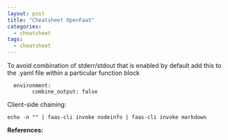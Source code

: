 ```yaml
---
layout: post
title: "Cheatsheet OpenFaaS"
categories:
  - cheatsheet
tags:
  - cheatsheet
---
```

To avoid combination of stderr/stdout that is enabled by default add this to the .yaml file within a particular function block
```
  environment:
        combine_output: false
```

Client-side chaining:
```
echo -n "" | faas-cli invoke nodeinfo | faas-cli invoke markdown
```

**References:**
